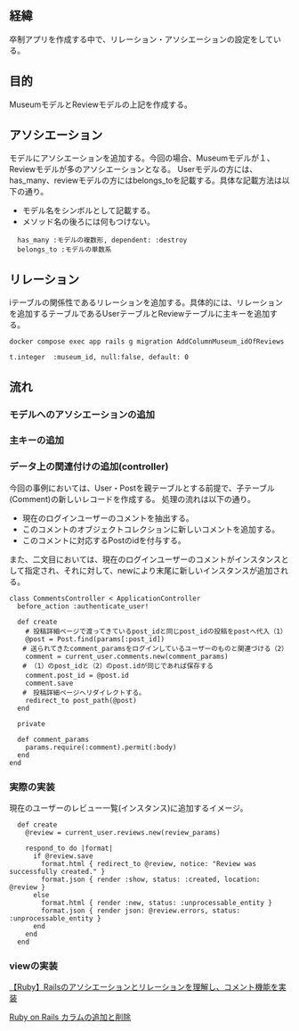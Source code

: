 ## 経緯
卒制アプリを作成する中で、リレーション・アソシエーションの設定をしている。
## 目的
MuseumモデルとReviewモデルの上記を作成する。

## アソシエーション
モデルにアソシエーションを追加する。今回の場合、Museumモデルが１、Reviewモデルが多のアソシエーションとなる。
Userモデルの方には、has_many、reviewモデルの方にはbelongs_toを記載する。具体な記載方法は以下の通り。
- モデル名をシンボルとして記載する。
- メソッド名の後ろには何もつけない。

```
  has_many :モデルの複数形, dependent: :destroy
  belongs_to :モデルの単数系
```


## リレーション
iテーブルの関係性であるリレーションを追加する。具体的には、リレーションを追加するテーブルであるUserテーブルとReviewテーブルに主キーを追加する。

```
docker compose exec app rails g migration AddColumnMuseum_idOfReviews
```

```
t.integer  :museum_id, null:false, default: 0
```

## 流れ
### モデルへのアソシエーションの追加
### 主キーの追加
### データ上の関連付けの追加(controller)
今回の事例においては、User・Postを親テーブルとする前提で、子テーブル(Comment)の新しいレコードを作成する。
処理の流れは以下の通り。

- 現在のログインユーザーのコメントを抽出する。
- このコメントのオブジェクトコレクションに新しいコメントを追加する。
- このコメントに対応するPostのidを付与する。


また、二文目においては、現在のログインユーザーのコメントがインスタンスとして指定され、それに対して、newにより末尾に新しいインスタンスが追加される。

```
class CommentsController < ApplicationController
  before_action :authenticate_user!
  
  def create
    # 投稿詳細ページで渡ってきているpost_idと同じpost_idの投稿をpostへ代入（1）
    @post = Post.find(params[:post_id])
　　# 送られてきたcomment_paramsをログインしているユーザーのものと関連づける（2）
    comment = current_user.comments.new(comment_params)
　　# （1）のpost_idと（2）のpost.idが同じであれば保存する
    comment.post_id = @post.id　
    comment.save
　　#　投稿詳細ページへリダイレクトする。
    redirect_to post_path(@post)
  end
  
  private

  def comment_params
    params.require(:comment).permit(:body)
  end
end
```
### 実際の実装

現在のユーザーのレビュー一覧(インスタンス)に追加するイメージ。

```
  def create
    @review = current_user.reviews.new(review_params)

    respond_to do |format|
      if @review.save
        format.html { redirect_to @review, notice: "Review was successfully created." }
        format.json { render :show, status: :created, location: @review }
      else
        format.html { render :new, status: :unprocessable_entity }
        format.json { render json: @review.errors, status: :unprocessable_entity }
      end
    end
  end

```

### viewの実装

[【Ruby】Railsのアソシエーションとリレーションを理解し、コメント機能を実装](https://zenn.dev/code_journey_ys/articles/f0c28206eb3fb4)

[Ruby on Rails カラムの追加と削除](https://qiita.com/azusanakano/items/a2847e4e582b9a627e3a)
